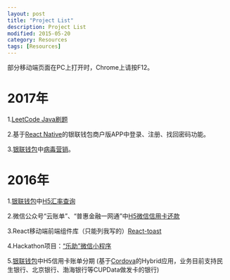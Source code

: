 ```yaml
---
layout: post
title: "Project List"
description: Project List
modified: 2015-05-20
category: Resources
tags: [Resources]
---
```


部分移动端页面在PC上打开时，Chrome上请按F12。

# 2017年

1.[LeetCode Java刷题](https://github.com/zhhgit/LeetCode-practice)

2.基于[React Native](http://facebook.github.io/react-native/)的银联钱包商户版APP中登录、注册、找回密码功能。

3.[银联钱包](https://wallet.95516.net/upweixin/client/html/help/download.html)中[病毒营销](https://wallet.95516.com/s/wl/web/activity/vMarketing2/html/snsIndex.html)。

# 2016年

1.[银联钱包](https://wallet.95516.net/upweixin/client/html/help/download.html)中[H5汇率查询](https://wallet.95516.com/s/wl/web/402/page/life/exchange.html)

2.微信公众号“云账单”、“普惠金融一网通”中[H5微信信用卡还款](https://wallet.95516.com/s/wl/web/3rdH5/creditPay/html/creditPay.html)

3.React移动端前端组件库（只能列我写的）[React-toast](https://github.com/zhhgit/React-toast)

4.Hackathon项目：[“乐助”微信小程序](https://github.com/zhhgit/Lezhu)

5.[银联钱包](https://wallet.95516.net/upweixin/client/html/help/download.html)中H5信用卡账单分期
(基于[Cordova](http://cordova.apache.org/)的Hybrid应用，业务目前支持民生银行、北京银行、渤海银行等CUPData做发卡的银行)

